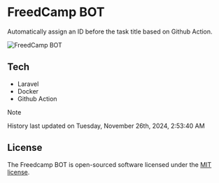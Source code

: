 # FreedCamp BOT

Automatically assign an ID before the task title based on Github Action.

![FreedCamp BOT](https://repository-images.githubusercontent.com/737932867/7d34798b-2680-471c-b089-a78a718d3d6a)

## Tech

- Laravel
- Docker
- Github Action

> [!NOTE]  
> History last updated on Tuesday, November 26th, 2024, 2:53:40 AM

## License

The Freedcamp BOT is open-sourced software licensed under the [MIT license](https://opensource.org/licenses/MIT).
